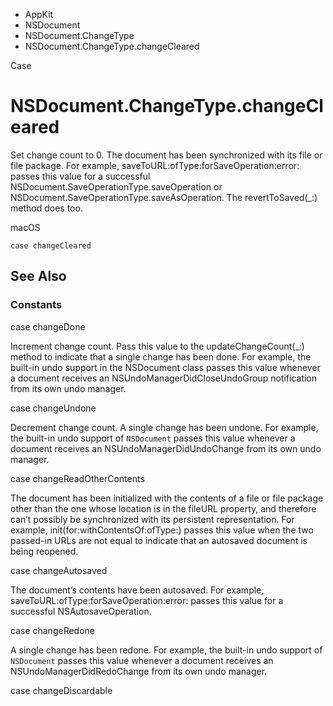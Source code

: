 

- AppKit
- NSDocument
- NSDocument.ChangeType
-  NSDocument.ChangeType.changeCleared 

Case

# NSDocument.ChangeType.changeCleared

Set change count to 0. The document has been synchronized with its file or file package. For example, saveToURL:ofType:forSaveOperation:error: passes this value for a successful NSDocument.SaveOperationType.saveOperation or NSDocument.SaveOperationType.saveAsOperation. The revertToSaved(_:) method does too.

macOS

``` source
case changeCleared
```

## See Also

### Constants

case changeDone

Increment change count. Pass this value to the updateChangeCount(_:) method to indicate that a single change has been done. For example, the built-in undo support in the NSDocument class passes this value whenever a document receives an NSUndoManagerDidCloseUndoGroup notification from its own undo manager.

case changeUndone

Decrement change count. A single change has been undone. For example, the built-in undo support of `NSDocument` passes this value whenever a document receives an NSUndoManagerDidUndoChange from its own undo manager.

case changeReadOtherContents

The document has been initialized with the contents of a file or file package other than the one whose location is in the fileURL property, and therefore can’t possibly be synchronized with its persistent representation. For example, init(for:withContentsOf:ofType:) passes this value when the two passed-in URLs are not equal to indicate that an autosaved document is being reopened.

case changeAutosaved

The document’s contents have been autosaved. For example, saveToURL:ofType:forSaveOperation:error: passes this value for a successful NSAutosaveOperation.

case changeRedone

A single change has been redone. For example, the built-in undo support of `NSDocument` passes this value whenever a document receives an NSUndoManagerDidRedoChange from its own undo manager.

case changeDiscardable

